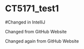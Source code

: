 # CT5171_test1
#Changed in IntelliJ

Changed from GitHub Website

Changed again from GitHub Website
